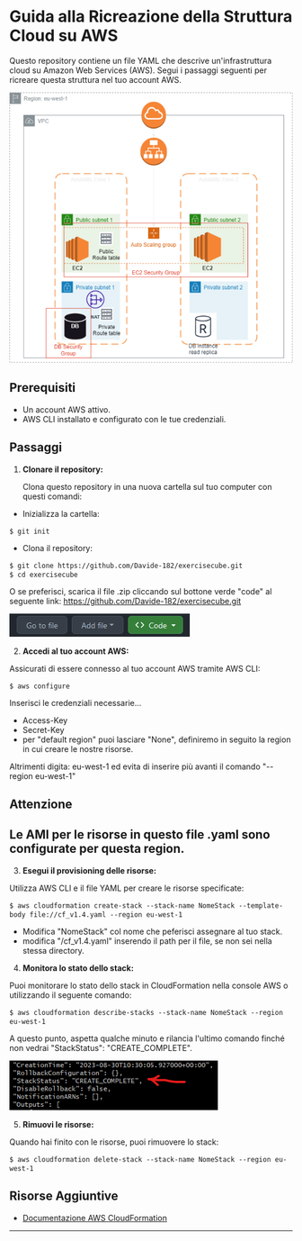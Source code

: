 # Guida alla Ricreazione della Struttura Cloud su AWS

Questo repository contiene un file YAML che descrive un'infrastruttura cloud su Amazon Web Services (AWS). Segui i passaggi seguenti per ricreare questa struttura nel tuo account AWS.

![PNG Struttura](/images/Structure_diagram.png)

## Prerequisiti

- Un account AWS attivo.
- AWS CLI installato e configurato con le tue credenziali.

## Passaggi

1. **Clonare il repository:**

   Clona questo repository in una nuova cartella sul tuo computer con questi comandi:

- Inizializza la cartella:
```
$ git init
```

- Clona il repository:
```
$ git clone https://github.com/Davide-182/exercisecube.git
$ cd exercisecube
```
   O se preferisci, scarica il file .zip cliccando sul bottone verde "code"
   al seguente link: https://github.com/Davide-182/exercisecube.git

!["Code" button](/images/green_button.png)

2. **Accedi al tuo account AWS:**

Assicurati di essere connesso al tuo account AWS tramite AWS CLI:

```
$ aws configure
```

Inserisci le credenziali necessarie...
- Access-Key
- Secret-Key
- per "default region" puoi lasciare "None", definiremo in seguito la region in cui creare le nostre risorse. 

Altrimenti digita: eu-west-1
ed evita di inserire più avanti il comando "--region eu-west-1"

## Attenzione
Le AMI per le risorse in questo file .yaml sono configurate per questa region.
---

3. **Esegui il provisioning delle risorse:**

Utilizza AWS CLI e il file YAML per creare le risorse specificate:

```
$ aws cloudformation create-stack --stack-name NomeStack --template-body file://cf_v1.4.yaml --region eu-west-1
```
- Modifica "NomeStack" col nome che peferisci assegnare al tuo stack.
- modifica "/cf_v1.4.yaml" inserendo il path per il file, se non sei nella stessa directory.

4. **Monitora lo stato dello stack:**

Puoi monitorare lo stato dello stack in CloudFormation nella console AWS o utilizzando il seguente comando:

```
$ aws cloudformation describe-stacks --stack-name NomeStack --region eu-west-1
```

   A questo punto, aspetta qualche minuto e rilancia l'ultimo comando finché non vedrai "StackStatus": "CREATE_COMPLETE".

![Screenshot dello Stack](/images/stack__create_complete.png)


5. **Rimuovi le risorse:**

Quando hai finito con le risorse, puoi rimuovere lo stack:

```
$ aws cloudformation delete-stack --stack-name NomeStack --region eu-west-1
```

## Risorse Aggiuntive

- [Documentazione AWS CloudFormation](https://docs.aws.amazon.com/cloudformation/index.html)

---

